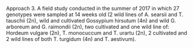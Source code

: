 Approach 3. A field study conducted in the summer of 2017 in which 27 genotypes were sampled at 14 weeks old (2 wild lines of A. searsii and T. tauschii (2n), wild and cultivated Gossypium hirsutum (4n) and wild G. arboreum and G. raimondii (2n), two cultivated and one wild line of: Hordeum vulgare (2n), T. monocuccum and T. urartu (2n), 2 cultivated and 2 wild lines of both T. turgidum (4n) and T. aestivum).
